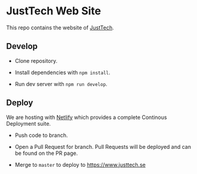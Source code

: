 # JustTech Web Site

This repo contains the website of [JustTech](http://justtech.se).


## Develop

* Clone repository.

* Install dependencies with `npm install`.

* Run dev server with `npm run develop`.


## Deploy

We are hosting with [Netlify](https://www.netlify.com/) which provides a complete Continous Deployment suite.

* Push code to branch.

* Open a Pull Request for branch.
  Pull Requests will be deployed and can be found on the PR page.

* Merge to `master` to deploy to https://www.justtech.se
